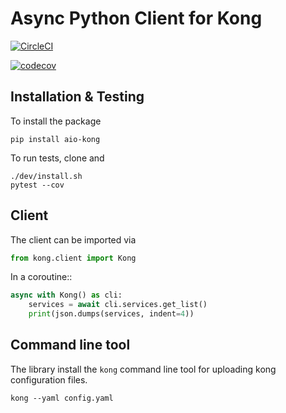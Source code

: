 # Async Python Client for Kong

[![CircleCI](https://circleci.com/gh/lendingblock/aio-kong.svg?style=svg)](https://circleci.com/gh/lendingblock/aio-kong)

[![codecov](https://codecov.io/gh/lendingblock/aio-kong/branch/master/graph/badge.svg)](https://codecov.io/gh/lendingblock/aio-kong)


## Installation & Testing

To install the package
```
pip install aio-kong
```
To run tests, clone and
```
./dev/install.sh
pytest --cov
```
## Client

The client can be imported via
```python
from kong.client import Kong
```

In a coroutine::
```python
async with Kong() as cli:
    services = await cli.services.get_list()
    print(json.dumps(services, indent=4))
```

## Command line tool

The library install the ``kong`` command line tool for uploading kong configuration files.
```
kong --yaml config.yaml
```
